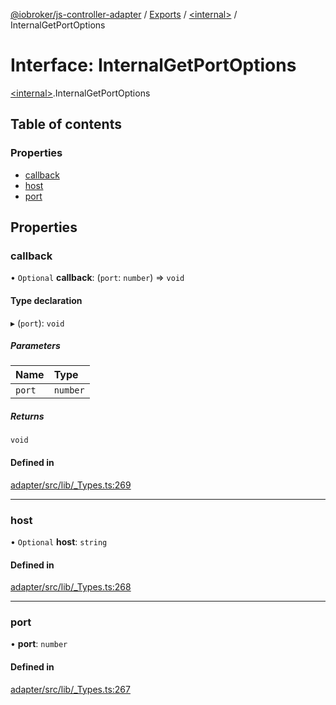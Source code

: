 [@iobroker/js-controller-adapter](../README.md) / [Exports](../modules.md) / [\<internal\>](../modules/internal_.md) / InternalGetPortOptions

# Interface: InternalGetPortOptions

[\<internal\>](../modules/internal_.md).InternalGetPortOptions

## Table of contents

### Properties

- [callback](internal_.InternalGetPortOptions.md#callback)
- [host](internal_.InternalGetPortOptions.md#host)
- [port](internal_.InternalGetPortOptions.md#port)

## Properties

### callback

• `Optional` **callback**: (`port`: `number`) => `void`

#### Type declaration

▸ (`port`): `void`

##### Parameters

| Name | Type |
| :------ | :------ |
| `port` | `number` |

##### Returns

`void`

#### Defined in

[adapter/src/lib/_Types.ts:269](https://github.com/ioBroker/ioBroker.js-controller/blob/a0d19f0c12f79a792741858b32ef9d3886c117c5/packages/adapter/src/lib/_Types.ts#L269)

___

### host

• `Optional` **host**: `string`

#### Defined in

[adapter/src/lib/_Types.ts:268](https://github.com/ioBroker/ioBroker.js-controller/blob/a0d19f0c12f79a792741858b32ef9d3886c117c5/packages/adapter/src/lib/_Types.ts#L268)

___

### port

• **port**: `number`

#### Defined in

[adapter/src/lib/_Types.ts:267](https://github.com/ioBroker/ioBroker.js-controller/blob/a0d19f0c12f79a792741858b32ef9d3886c117c5/packages/adapter/src/lib/_Types.ts#L267)
